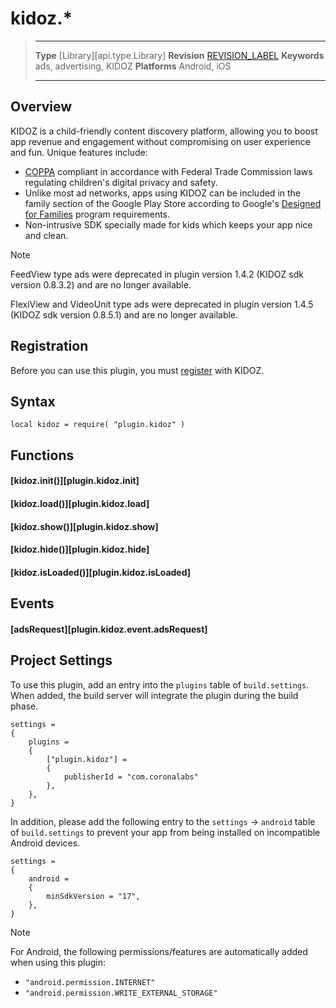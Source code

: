 
# kidoz.*

> --------------------- ------------------------------------------------------------------------------------------
> __Type__              [Library][api.type.Library]
> __Revision__          [REVISION_LABEL](REVISION_URL)
> __Keywords__          ads, advertising, KIDOZ
> __Platforms__			Android, iOS
> --------------------- ------------------------------------------------------------------------------------------

## Overview

<!---

<div class="float-right" style="max-width: 240px; clear: both;">

![][images.docs.plugin-screenshot-kidoz]

</div>

-->

KIDOZ is a child-friendly content discovery platform, allowing you to boost app revenue and
engagement without compromising on user experience and fun. Unique features include:

* [COPPA](https://www.ftc.gov/enforcement/rules/rulemaking-regulatory-reform-proceedings/childrens-online-privacy-protection-rule) compliant in accordance with Federal Trade Commission laws regulating children's digital privacy and safety.
* Unlike most ad networks, apps using KIDOZ can be included in the family section of the Google&nbsp;Play&nbsp;Store according to Google's [Designed for Families](https://developer.android.com/distribute/googleplay/families/about.html) program requirements.
* Non-intrusive SDK specially made for kids which keeps your app nice and clean.

<div class="guide-notebox">
<div class="notebox-title">Note</div>

FeedView type ads were deprecated in plugin version 1.4.2 (KIDOZ sdk version 0.8.3.2) and are no longer available.

FlexiView and VideoUnit type ads were deprecated in plugin version 1.4.5 (KIDOZ sdk version 0.8.5.1) and are no longer available.

</div>


## Registration

Before you can use this plugin, you must [register](http://accounts.kidoz.net/publishers/register) with KIDOZ.


## Syntax

	local kidoz = require( "plugin.kidoz" )


## Functions

#### [kidoz.init()][plugin.kidoz.init]

#### [kidoz.load()][plugin.kidoz.load]

#### [kidoz.show()][plugin.kidoz.show]

#### [kidoz.hide()][plugin.kidoz.hide]

#### [kidoz.isLoaded()][plugin.kidoz.isLoaded]


## Events

#### [adsRequest][plugin.kidoz.event.adsRequest]


## Project Settings

To use this plugin, add an entry into the `plugins` table of `build.settings`. When added, the build server will integrate the plugin during the build phase.

``````{ brush="lua" gutter="false" first-line="1" highlight="[5,6,7,8]" }
settings =
{
	plugins =
	{
		["plugin.kidoz"] =
		{
			publisherId = "com.coronalabs"
		},
	},
}
``````

In addition, please add the following entry to the <nobr>`settings` &rarr; `android`</nobr> table of `build.settings` to prevent your app from being installed on incompatible Android devices.

``````{ brush="lua" gutter="false" first-line="1" highlight="[5]" }
settings =
{
	android =
	{
		minSdkVersion = "17",
	},
}
``````

<div class="guide-notebox">
<div class="notebox-title">Note</div>

For Android, the following permissions/features are automatically added when using this plugin:

* `"android.permission.INTERNET"`
* `"android.permission.WRITE_EXTERNAL_STORAGE"`

</div>  
